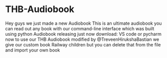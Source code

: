 # THB-Audiobook
Hey guys we just made a new Audiobook  This is an ultimate audiobook you can read out any book with our command-line interface which was built using python  Audiobook releasing  just now   download: VS code or pycharm now to use our THB Audiobook  modified by @TreveenHirukshaBastian  we give our custom book Railway children but you can delete that from the file and import your own book
